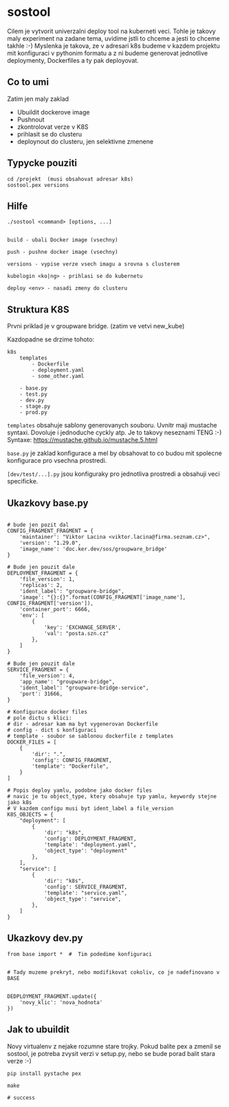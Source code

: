 sostool
=======
Cilem je vytvorit univerzalni deploy tool na kuberneti veci.
Tohle je takovy maly experiment na zadane tema, uvidime jstli to chceme
a jesti to chceme takhle :-)
Myslenka je takova, ze v adresari k8s budeme v kazdem projektu mit konfiguraci
v pythonim formatu a z ni budeme generovat jednotlive deploymenty, Dockerfiles
a ty pak deployovat.

Co to umi
---------
Zatim jen maly zaklad

- Ubuildit dockerove image
- Pushnout 
- zkontrolovat verze v K8S
- prihlasit se do clusteru
- deploynout do clusteru, jen selektivne zmenene

 
Typycke pouziti
---------------

```
cd /projekt  (musi obsahovat adresar k8s)
sostool.pex versions
```

Hilfe
-----

```
./sostool <command> [options, ...]


build - ubali Docker image (vsechny)

push - pushne docker image (vsechny)

versions - vypise verze vsech imagu a srovna s clusterem

kubelogin <ko|ng> - prihlasi se do kubernetu

deploy <env> - nasadi zmeny do clusteru
```

Struktura K8S
-------------
Prvni priklad je v groupware bridge. (zatim ve vetvi new_kube)

Kazdopadne se drzime tohoto:

```
k8s
    templates
        - Dockerfile
        - deployment.yaml
        - some_other.yaml
    
    - base.py
    - test.py
    - dev.py
    - stage.py
    - prod.py
```

`templates` obsahuje sablony generovanych souboru. Uvnitr maji mustache syntaxi.
Dovoluje i jednoduche cyckly atp. Je to takovy neseznami TENG :-) 
Syntaxe: https://mustache.github.io/mustache.5.html

`base.py` je zaklad konfigurace a mel by obsahovat to co budou mit spolecne
konfigurace pro vsechna prostredi.

`[dev/test/...].py` jsou konfiguraky pro jednotliva prostredi a obsahuji veci specificke.


Ukazkovy base.py
----------------

```

# bude jen pozit dal
CONFIG_FRAGMENT_FRAGMENT = {
    'maintainer': "Viktor Lacina <viktor.lacina@firma.seznam.cz>",
    'version': "1.29.0",
    'image_name': 'doc.ker.dev/sos/groupware_bridge'
}

# Bude jen pouzit dale
DEPLOYMENT_FRAGMENT = {
    'file_version': 1,
    'replicas': 2,
    'ident_label': "groupware-bridge",
    'image': "{}:{}".format(CONFIG_FRAGMENT['image_name'], CONFIG_FRAGMENT['version']),
    'container_port': 6666,
    'env': [
        {
            'key': 'EXCHANGE_SERVER',
            'val': "posta.szn.cz"
        },
    ]
}

# Bude jen pouzit dale
SERVICE_FRAGMENT = {
    'file_version': 4,
    'app_name': "groupware-bridge",
    'ident_label': "groupware-bridge-service",
    'port': 31666,
}

# Konfigurace docker files
# pole dictu s klici:
# dir - adresar kam ma byt vygenerovan Dockerfile
# config - dict s konfiguraci
# template - soubor se sablonou dockerfile z templates
DOCKER_FILES = [
    {
        'dir': ".",
        'config': CONFIG_FRAGMENT,
        'template': "Dockerfile",
    }
]

# Popis deploy yamlu, podobne jako docker files
# navic je tu object_type, ktery obsahuje typ yamlu, keywordy stejne jako k8s
# V kazdem configu musi byt ident_label a file_version
K8S_OBJECTS = {
    "deployment": [
        {
            'dir': "k8s",
            'config': DEPLOYMENT_FRAGMENT,
            'template': "deployment.yaml",
            'object_type': "deployment"
        },
    ],
    "service": [
        {
            'dir': "k8s",
            'config': SERVICE_FRAGMENT,
            'template': "service.yaml",
            'object_type': "service",
        },
    ]
}
```

Ukazkovy dev.py
----------------

```
from base import *  #  Tim podedime konfiguraci


# Tady muzeme prekryt, nebo modifikovat cokoliv, co je nadefinovano v BASE


DEDPLOYMENT_FRAGMENT.update({
    'novy_klic': 'nova_hodnota'
})

```


Jak to ubuildit
---------------

Novy virtualenv z nejake rozumne stare trojky.
Pokud balite pex a zmenil se sostool, je potreba zvysit verzi v setup.py, nebo se bude porad balit stara verze :-)

```
pip install pystache pex

make

# success

```
